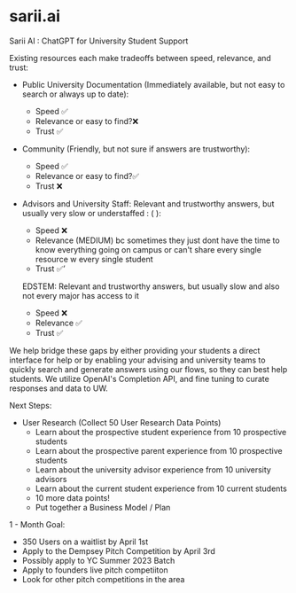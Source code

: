 # sarii.ai
Sarii AI : ChatGPT for University Student Support 

Existing resources each make tradeoffs between speed, relevance, and trust:

- Public University Documentation (Immediately available, but not easy to search or always up to date):
    - Speed ✅
    - Relevance or easy to find?❌
    - Trust ✅
- Community (Friendly, but not sure if answers are trustworthy):
    - Speed ✅
    - Relevance  or easy to find?✅
    - Trust ❌
- Advisors and University Staff: Relevant and trustworthy answers, but usually very slow or understaffed : ( ):
    - Speed ❌
    - Relevance (MEDIUM) bc sometimes they just dont have the time to know everything going on campus or can't share every single resource w every single student
    - Trust ✅’
    
    EDSTEM: Relevant and trustworthy answers, but usually slow and also not every major has access to it
    
    - Speed ❌
    - Relevance ✅
    - Trust ✅

We help bridge these gaps by either providing your students a direct interface for help or by enabling your advising and university teams to quickly search and generate answers using our flows, so they can best help students. We utilize OpenAI's Completion API, and fine tuning to curate 
responses and data to UW. 


Next Steps:
- User Research (Collect 50 User Research Data Points)
    - Learn about the prospective student experience from 10 prospective students
    - Learn about the prospective parent experience from 10 prospective students
    - Learn about the university advisor experience from 10 university advisors 
    - Learn about the current student experience from 10 current students 
    - 10 more data points!
    - Put together a Business Model / Plan



1 - Month Goal:
 - 350 Users on a waitlist by April 1st 
 - Apply to the Dempsey Pitch Competition by April 3rd
 - Possibly apply to YC Summer 2023 Batch
 - Apply to founders live pitch competiiton 
 - Look for other pitch competitions in the area
